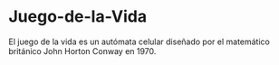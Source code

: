 # Juego-de-la-Vida
El juego de la vida es un autómata celular diseñado por el matemático británico John Horton Conway en 1970.
